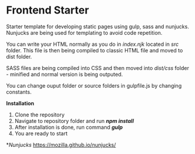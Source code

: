 # Frontend Starter

Starter template for developing static pages using gulp, sass and nunjucks.
Nunjucks are being used for templating to avoid code repetition.

You can write your HTML normally as you do in _index.njk_ located in _src_ folder.
This file is then being compiled to classic HTML file and moved to dist folder.

SASS files are being compiled into CSS and then moved into _dist/css_ folder - minified and normal version is being outputed.

You can change ouput folder or source folders in gulpfile.js by changing constants.

**Installation**

1. Clone the repository
2. Navigate to repository folder and run **_npm install_**
3. After installation is done, run command **_gulp_**
4. You are ready to start

\*_Nunjucks_
https://mozilla.github.io/nunjucks/
